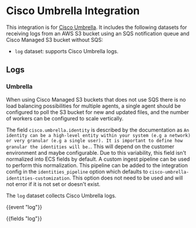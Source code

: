 # Cisco Umbrella Integration

This integration is for [Cisco Umbrella](https://docs.umbrella.com/). It includes the following
datasets for receiving logs from an AWS S3 bucket using an SQS notification queue and Cisco Managed S3 bucket without SQS:

- `log` dataset: supports Cisco Umbrella logs.

## Logs

### Umbrella

When using Cisco Managed S3 buckets that does not use SQS there is no load balancing possibilities for multiple agents, a single agent should be configured to poll the S3 bucket for new and updated files, and the number of workers can be configured to scale vertically.

The field `cisco.umbrella.identity` is described by the documentation as `An identity can be a high-level entity within your system (e.g a network) or very granular (e.g a single user). It is important to define how granular the identities will be.`.  This will depend on the customer environment and maybe configurable. Due to this variability, this field isn't normalized into ECS fields by default.  A custom ingest pipeline can be used to perform this normalization.  This pipeline can be added to the integration config in the `identities_pipeline` option which defaults to `cisco-umbrella-identities-customization`. This option does not need to be used and will not error if it is not set or doesn't exist.

The `log` dataset collects Cisco Umbrella logs.

{{event "log"}}

{{fields "log"}}